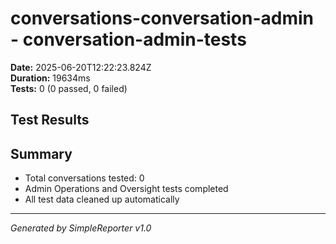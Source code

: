 # conversations-conversation-admin - conversation-admin-tests

**Date:** 2025-06-20T12:22:23.824Z  
**Duration:** 19634ms  
**Tests:** 0 (0 passed, 0 failed)

## Test Results



## Summary

- Total conversations tested: 0
- Admin Operations and Oversight tests completed
- All test data cleaned up automatically

---
*Generated by SimpleReporter v1.0*
